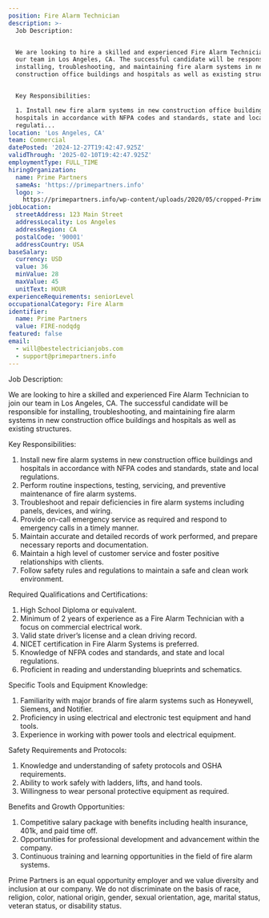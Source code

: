 ```yaml
---
position: Fire Alarm Technician
description: >-
  Job Description:


  We are looking to hire a skilled and experienced Fire Alarm Technician to join
  our team in Los Angeles, CA. The successful candidate will be responsible for
  installing, troubleshooting, and maintaining fire alarm systems in new
  construction office buildings and hospitals as well as existing structures. 


  Key Responsibilities:

  1. Install new fire alarm systems in new construction office buildings and
  hospitals in accordance with NFPA codes and standards, state and local
  regulati...
location: 'Los Angeles, CA'
team: Commercial
datePosted: '2024-12-27T19:42:47.925Z'
validThrough: '2025-02-10T19:42:47.925Z'
employmentType: FULL_TIME
hiringOrganization:
  name: Prime Partners
  sameAs: 'https://primepartners.info'
  logo: >-
    https://primepartners.info/wp-content/uploads/2020/05/cropped-Prime-Partners-Logo-NO-BG-1-1.png
jobLocation:
  streetAddress: 123 Main Street
  addressLocality: Los Angeles
  addressRegion: CA
  postalCode: '90001'
  addressCountry: USA
baseSalary:
  currency: USD
  value: 36
  minValue: 28
  maxValue: 45
  unitText: HOUR
experienceRequirements: seniorLevel
occupationalCategory: Fire Alarm
identifier:
  name: Prime Partners
  value: FIRE-nodqdg
featured: false
email:
  - will@bestelectricianjobs.com
  - support@primepartners.info
---
```




Job Description:

We are looking to hire a skilled and experienced Fire Alarm Technician to join our team in Los Angeles, CA. The successful candidate will be responsible for installing, troubleshooting, and maintaining fire alarm systems in new construction office buildings and hospitals as well as existing structures. 

Key Responsibilities:
1. Install new fire alarm systems in new construction office buildings and hospitals in accordance with NFPA codes and standards, state and local regulations.
2. Perform routine inspections, testing, servicing, and preventive maintenance of fire alarm systems.
3. Troubleshoot and repair deficiencies in fire alarm systems including panels, devices, and wiring.
4. Provide on-call emergency service as required and respond to emergency calls in a timely manner.
5. Maintain accurate and detailed records of work performed, and prepare necessary reports and documentation.
6. Maintain a high level of customer service and foster positive relationships with clients.
7. Follow safety rules and regulations to maintain a safe and clean work environment.

Required Qualifications and Certifications:
1. High School Diploma or equivalent.
2. Minimum of 2 years of experience as a Fire Alarm Technician with a focus on commercial electrical work.
3. Valid state driver’s license and a clean driving record.
4. NICET certification in Fire Alarm Systems is preferred.
5. Knowledge of NFPA codes and standards, and state and local regulations.
6. Proficient in reading and understanding blueprints and schematics.

Specific Tools and Equipment Knowledge:
1. Familiarity with major brands of fire alarm systems such as Honeywell, Siemens, and Notifier.
2. Proficiency in using electrical and electronic test equipment and hand tools.
3. Experience in working with power tools and electrical equipment.

Safety Requirements and Protocols:
1. Knowledge and understanding of safety protocols and OSHA requirements.
2. Ability to work safely with ladders, lifts, and hand tools.
3. Willingness to wear personal protective equipment as required.

Benefits and Growth Opportunities:
1. Competitive salary package with benefits including health insurance, 401k, and paid time off.
2. Opportunities for professional development and advancement within the company.
3. Continuous training and learning opportunities in the field of fire alarm systems.

Prime Partners is an equal opportunity employer and we value diversity and inclusion at our company. We do not discriminate on the basis of race, religion, color, national origin, gender, sexual orientation, age, marital status, veteran status, or disability status.
